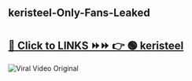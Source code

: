 
 ## keristeel-Only-Fans-Leaked

# <h2><a href="https://clipsfans.com/keristeel&ref=git">🔗 Click to LINKS ⏩⏩ 👉 🟢 keristeel </a></h2>

<a href="https://clipsfans.com/keristeel&ref=git" rel="nofollow" data-target="animated-image.originalLink"><img src="https://i.ibb.co.com/xMMVF88/686577567.gif" alt="Viral Video Original" style="max-width: 100%; display: inline-block;" data-target="animated-image.originalImage"></a>
